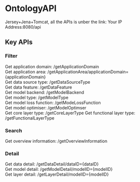 # OntologyAPI
Jersey+Jena+Tomcat, all the APIs is unber the link: Your IP Address:8080/api
## Key APIs
### Filter
Get application domain: /getApplicationDomain  
Get application area: /getApplicationArea/applicationDomain={applicationDomain}  
Get data source type: /getDataSourceType  
Get data feature: /getDataFeature  
Get model backend: /getModelBackend  
Get model type: /getModelType   
Get model loss function: /getModeLossFunction  
Get model optimiser: /getModelOptimser  
Get core layer type: /getCoreLayerType
Get functional layer type: /getFunctionalLayerType
### Search
Get overview information: /getOverviewInformation  
### Detail
Get data detail: /getDataDetail/dataID={dataID}  
Get model detail: /getModelDetail/modelID={modelID}  
Get layer detail: /getLayerDetail/modelID={modelID}  
